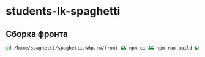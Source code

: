 # students-lk-spaghetti

## Сборка фронта

```bash
cd /home/spaghetti/spaghetti.w6p.ru/front && npm ci && npm run build && npm run reload
```
